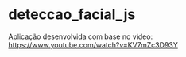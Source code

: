 # deteccao_facial_js
Aplicação desenvolvida com base no vídeo: https://www.youtube.com/watch?v=KV7mZc3D93Y
